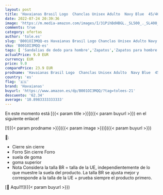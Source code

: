 ```yaml
---
layout: post
title: 'Havaianas Brasil Logo  Chanclas Unisex Adulto  Navy Blue  45/46 EU'
date: 2022-07-24 20:39:36
image: 'https://m.media-amazon.com/images/I/31PihBdHBGL._SL500_._SL400_.jpg'
comments: true
category: ofertas
author: 'tole.es'
slug: 'B001OI3MQQ-es Havaianas Brasil Logo Chanclas Unisex Adulto Navy Blue...'
sku: 'B001OI3MQQ-es'
tags: [ 'Sandalias de dedo para hombre','Zapatos','Zapatos para hombre','Zapatos y complementos','chanclas','havaianas','🇪🇸', ]
actualPrice: 9.0 EUR
currency: EUR
price: 9.0
comparePrice: 23.9 EUR
prodname: 'Havaianas Brasil Logo  Chanclas Unisex Adulto  Navy Blue  45/46 EU'
country: 'es'
flag: '🇪🇸'
brand: 'Havaianas'
buyurl: 'https://www.amazon.es/dp/B001OI3MQQ/?tag=tolees-21'
descuento: '62.34'
average: '10.8983333333333'
---
```


En este momento está [{{< param title >}}]({{< param buyurl >}}) en el siguiente enlace!

[![{{< param prodname >}}]({{< param image >}})]({{< param buyurl >}})

🔎:

- Cierre sin cierre
- Forro Sin cierre Forro
- suela de goma
- goma superior
- Nota Considera la talla BR = talla de la UE, independientemente de lo que muestre la suela del producto. La talla BR se ajusta mejor y corresponde a la talla de la UE + prueba siempre el producto primero.

[🛒 Aquí!!!]({{< param buyurl >}})

